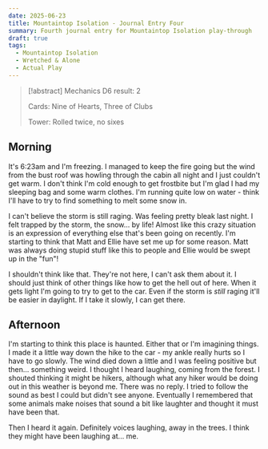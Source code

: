 ```yaml
---
date: 2025-06-23
title: Mountaintop Isolation - Journal Entry Four
summary: Fourth journal entry for Mountaintop Isolation play-through
draft: true
tags:
  - Mountaintop Isolation
  - Wretched & Alone
  - Actual Play
---
```

> [!abstract] Mechanics
> D6 result: 2
>
> Cards: Nine of Hearts, Three of Clubs
>
> Tower: Rolled twice, no sixes

## Morning

It's 6:23am and I'm freezing. I managed to keep the fire going but the wind from the bust roof was howling through the cabin all night and I just couldn't get warm. I don't think I'm cold enough to get frostbite but I'm glad I had my sleeping bag and some warm clothes. I'm running quite low on water - think I'll have to try to find something to melt some snow in.

I can't believe the storm is still raging. Was feeling pretty bleak last night. I felt trapped by the storm, the snow... by life! Almost like this crazy situation is an expression of everything else that's been going on recently. I'm starting to think that Matt and Ellie have set me up for some reason. Matt was always doing stupid stuff like this to people and Ellie would be swept up in the "fun"!

I shouldn't think like that. They're not here, I can't ask them about it. I should just think of other things like how to get the hell out of here. When it gets light I'm going to try to get to the car. Even if the storm is _still_ raging it'll be easier in daylight. If I take it slowly, I can get there.

## Afternoon

I'm starting to think this place is haunted. Either that or I'm imagining things. I made it a little way down the hike to the car - my ankle really hurts so I have to go slowly. The wind died down a little and I was feeling positive but then... something weird. I thought I heard laughing, coming from the forest. I shouted thinking it might be hikers, although what any hiker would be doing out in this weather is beyond me. There was no reply. I tried to follow the sound as best I could but didn't see anyone. Eventually I remembered that some animals make noises that sound a bit like laughter and thought it must have been that.

Then I heard it again. Definitely voices laughing, away in the trees. I think they might have been laughing at... me.